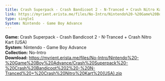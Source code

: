 ```yaml
---
title: Crash Superpack - Crash Bandicoot 2 - N-Tranced + Crash Nitro Kart (USA)
link: https://myrient.erista.me/files/No-Intro/Nintendo%20-%20Game%20Boy%20Advance/Crash%20Superpack%20-%20Crash%20Bandicoot%202%20-%20N-Tranced%20+%20Crash%20Nitro%20Kart%20(USA).zip
type: single1
System: Nintendo - Game Boy Advance
---
```

<b>Game:</b> Crash Superpack - Crash Bandicoot 2 - N-Tranced + Crash Nitro Kart (USA)<br>
<b>System:</b> Nintendo - Game Boy Advance<br>
<b>Collection:</b> No-Intro<br>
<b>Download:</b> https://myrient.erista.me/files/No-Intro/Nintendo%20-%20Game%20Boy%20Advance/Crash%20Superpack%20-%20Crash%20Bandicoot%202%20-%20N-Tranced%20+%20Crash%20Nitro%20Kart%20(USA).zip